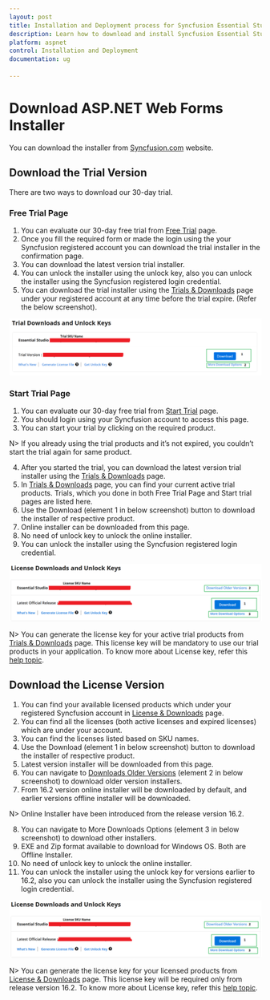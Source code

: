 ```yaml
---
layout: post
title: Installation and Deployment process for Syncfusion Essential Studio aspnet products
description: Learn how to download and install Syncfusion Essential Studio ASP.NET and deploy the Syncfusion aspnet component
platform: aspnet
control: Installation and Deployment
documentation: ug

---
```


# Download ASP.NET Web Forms Installer

You can download the installer from [Syncfusion.com](https://www.syncfusion.com) website. 


## Download the Trial Version

There are two ways to download our 30-day trial.

### Free Trial Page

1. You can evaluate our 30-day free trial from [Free Trial](https://www.syncfusion.com/downloads) page.
2. Once you fill the required form or made the login using the your Syncfusion registered account you can download the trial installer in the confirmation page.
3. You can download the latest version trial installer. 
4. You can unlock the installer using the unlock key, also you can unlock the installer using the Syncfusion registered login credential.
5. You can download the trial installer using the [Trials & Downloads](https://www.syncfusion.com/account/manage-trials/downloads) page under your registered account at any time before the trial expire. (Refer the below screenshot).
 
![](download-images/screenshot-1.png)

### Start Trial Page
1. You can evaluate our 30-day free trial from [Start Trial](https://www.syncfusion.com/account/manage-trials/start-trials) page.
2. You should login using your Syncfusion account to access this page.
3. You can start your trial by clicking on the required product. 

N> If you already using the trial products and it’s not expired, you couldn’t start the trial again for same product.

4. After you started the trial, you can download the latest version trial installer using the [Trials & Downloads](https://www.syncfusion.com/account/manage-trials/downloads) page. 
5. In [Trials & Downloads](https://www.syncfusion.com/account/manage-trials/downloads) page, you can find your current active trial products. Trials, which you done in both Free Trial Page and Start trial pages are listed here.
6. Use the Download (element 1 in below screenshot) button to download the installer of respective product.
7. Online installer can be downloaded from this page.
8. No need of unlock key to unlock the online installer.
9. You can unlock the installer using the Syncfusion registered login credential.

![](download-images/screenshot-2.png)

N> You can generate the license key for your active trial products from [Trials & Downloads](https://www.syncfusion.com/account/manage-trials/downloads) page. This license key will be mandatory to use our trial products in your application. To know more about License key, refer this [help topic](https://help.syncfusion.com/common/essential-studio/licensing/license-key). 


## Download the License Version

1. You can find your available licensed products which under your registered Syncfusion account in [License & Downloads](https://www.syncfusion.com/account/downloads) page.  
2. You can find all the licenses (both active licenses and expired licenses) which are under your account.
3. You can find the licenses listed based on SKU names.
4. Use the Download (element 1 in below screenshot) button to download the installer of respective product.
5. Latest version installer will be downloaded from this page.
6. You can navigate to [Downloads Older Versions](https://www.syncfusion.com/account/downloads/studio) (element 2 in below screenshot) to download older version installers.
7. From 16.2 version online installer will be downloaded by default, and earlier versions offline installer will be downloaded.

N> Online Installer have been introduced from the release version 16.2.

8. You can navigate to More Downloads Options (element 3 in below screenshot) to download other installers.
9. EXE and Zip format available to download for Windows OS. Both are Offline Installer. 
10. No need of unlock key to unlock the online installer.
11. You can unlock the installer using the unlock key for versions earlier to 16.2, also you can unlock the installer using the Syncfusion registered login credential.

![](download-images/screenshot-3.png)

N> You can generate the license key for your licensed products from [License & Downloads](https://www.syncfusion.com/account/downloads) page. This license key will be required only from release version 16.2. To know more about License key, refer this [help topic](https://help.syncfusion.com/common/essential-studio/licensing/license-key). 

  

